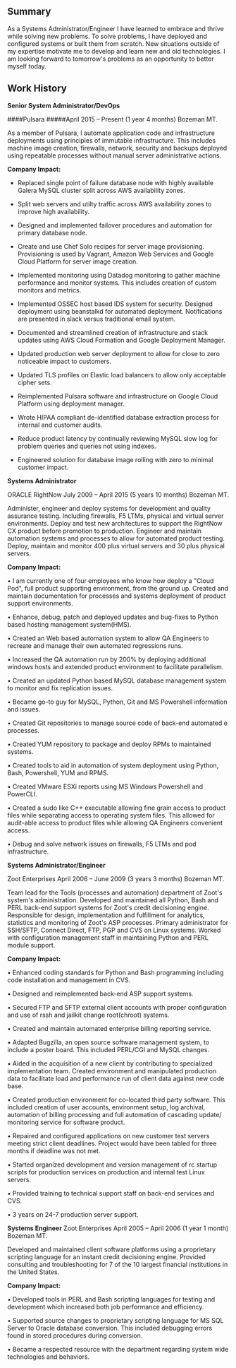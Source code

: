 ## Summary

As a Systems Administrator/Engineer I have learned to embrace and thrive while
solving new problems.  To solve problems, I have deployed and configured systems
or built them from scratch. New situations outside of my expertise motivate me
to develop and learn new and old technologies.  I am looking forward to
tomorrow's problems as an opportunity to better myself today.

## Work History

__Senior System Administrator/DevOps__

####Pulsara
#####April 2015 – Present (1 year 4 months)                               Bozeman MT.

As a member of Pulsara, I automate application code and infrastructure
deployments using principles of immutable infrastructure.  This includes machine
image creation, firewalls, network, security and backups deployed using
repeatable processes without manual server administrative actions.

**Company Impact:**

* Replaced single point of failure database node with highly available
  Galera MySQL cluster split across AWS availability zones.

* Split web servers and utilty traffic across AWS availability zones to
  improve high availability.

* Designed and implemented failover procedures and automation for primary
  database node.

* Create and use Chef Solo recipes for server image provisioning.
  Provisioning is used by Vagrant, Amazon Web Services and Google Cloud
  Platform for server image creation.

* Implemented monitoring using Datadog monitoring to gather machine
  performance and monitor systems.  This includes creation of custom monitors
  and metrics.

* Implemented OSSEC host based IDS system for security.  Designed deployment
  using beanstalkd for automated deployment.  Notifications are presented in
  slack versus traditional email system.

* Documented and streamlined creation of infrastructure and stack updates
  using AWS Cloud Formation and Google Deployment Manager.

* Updated production web server deployment to allow for close to zero
  noticeable impact to customers.

* Updated TLS profiles on Elastic load balancers to allow only acceptable
  cipher sets.

* Reimplemented Pulsara software and infrastructure on Google Cloud Platform
  using deployment manager.

* Wrote HIPAA compliant de-identified database extraction process for
  internal and customer audits.

* Reduce product latency by continually reviewing MySQL slow log for
  problem queries and queries not using indexes.

* Engineered solution for database image rolling with zero to minimal
  customer impact.

__Systems Administrator__

ORACLE RightNow
July 2009 – April 2015 (5 years 10 months)                           Bozeman MT.

Administer, engineer and deploy systems for development and quality assurance
testing. Including firewalls, F5 LTMs, physical and virtual server environments.
Deploy and test new architectures to support the RightNow CX product before
promotion to production. Engineer and maintain automation systems and processes
to allow for automated product testing. Deploy, maintain and monitor 400 plus
virtual servers and 30 plus physical servers.

**Company Impact:**

• I am currently one of four employees who know how deploy a "Cloud Pod", full
  product supporting environment, from the ground up. Created and maintain
  documentation for processes and systems deployment of product support
  environments.

• Enhance, debug, patch and deployed updates and bug-fixes to Python based
  hosting management system(HMS).

• Created an Web based automation system to allow QA Engineers to recreate
  and manage their own automated regressions runs.

• Increased the QA automation run by 200% by deploying additional windows
  hosts and extended product environment to facilitate parallelism.

• Created an updated Python based MySQL database management system to monitor
  and fix replication issues.

• Became go-to guy for MySQL, Python, Git and MS Powershell information and
  issues.

• Created Git repositories to manage source code of back-end automated e
  processes.

• Created YUM repository to package and deploy RPMs to maintained systems.

• Created tools to aid in automation of system deployment using Python, Bash,
  Powershell, YUM and RPMS.

• Created VMware ESXi reports using MS Windows Powershell and PowerCLI.

• Created a sudo like C++ executable allowing fine grain access to product
  files while separating access to operating system files. This allowed for
  audit-able access to product files while allowing QA Engineers convenient
  access.

• Debug and solve network issues on firewalls, F5 LTMs and pod infrastructure.

__Systems Administrator/Engineer__

Zoot Enterprises
April 2006 – June 2009 (3 years 3 months)                            Bozeman MT.

Team lead for the Tools (processes and automation) department of Zoot's system's
administration. Developed and maintained all Python, Bash and PERL back-end
support systems for Zoot's credit decisioning engine. Responsible for design,
implementation and fulfillment for analytics, statistics and monitoring of
Zoot's ASP processes. Primary administrator for SSH/SFTP, Connect Direct, FTP,
PGP and CVS on Linux systems. Worked with configuration management staff in
maintaining Python and PERL module support.

**Company Impact:**

• Enhanced coding standards for Python and Bash programming including code
  installation and management in CVS.

• Designed and reimplemented back-end ASP support systems.

• Secured FTP and SFTP external client accounts with proper configuration and
  use of rssh and jailkit change root(chroot) systems.

• Created and maintain automated enterprise billing reporting service.

• Adapted Bugzilla, an open source software management system, to include a
  poster board. This included PERL/CGI and MySQL changes.

• Aided in the acquisition of a new client by contributing to specialized
  implementation team. Created environment and manipulated production data to
  facilitate load and performance run of client data against new code base.

• Created production environment for co-located third party software. This
  included creation of user accounts, environment setup, log archival,
  automation of billing processing and full automation of cascading update/
  monitoring service for software product.

• Repaired and configured applications on new customer test servers meeting
  strict client deadlines. Project would have been tabled for three months if
   deadline was not met.

• Started organized development and version management of rc startup scripts
   for production services on production and internal test Linux servers.

• Provided training to technical support staff on back-end services and CVS.

• 3 years on 24-7 production server support.


__Systems Engineer__
Zoot Enterprises
April 2005 – April 2006 (1 year 1 month)                             Bozeman MT.

Developed and maintained client software platforms using a proprietary scripting
language for an instant credit decisioning engine. Provided consulting and
troubleshooting for 7 of the 10 largest financial institutions in the United
States.

**Company Impact:**

• Developed tools in PERL and Bash scripting languages for testing and
  development which increased both job performance and efficiency.

• Supported source changes to proprietary scripting language for MS SQL Server
  to Oracle database conversion. This included debugging errors found in
  stored procedures during conversion.

• Became a respected resource with the department regarding system wide
  technologies and behaviors.

